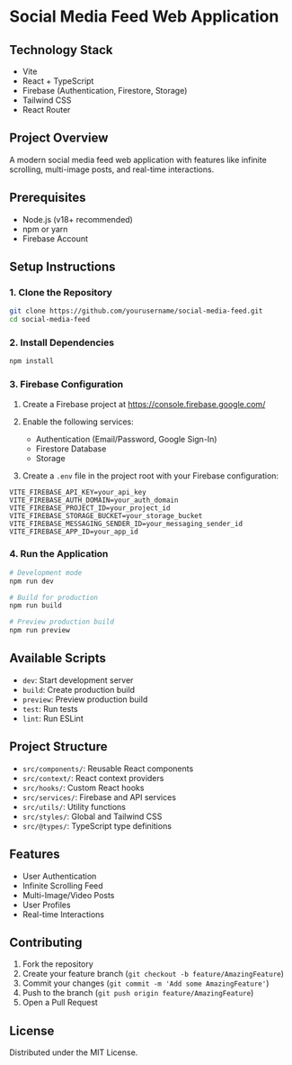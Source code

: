# Social Media Feed Web Application

## Technology Stack
- Vite
- React + TypeScript
- Firebase (Authentication, Firestore, Storage)
- Tailwind CSS
- React Router

## Project Overview
A modern social media feed web application with features like infinite scrolling, multi-image posts, and real-time interactions.

## Prerequisites
- Node.js (v18+ recommended)
- npm or yarn
- Firebase Account

## Setup Instructions

### 1. Clone the Repository
```bash
git clone https://github.com/yourusername/social-media-feed.git
cd social-media-feed
```

### 2. Install Dependencies
```bash
npm install
```

### 3. Firebase Configuration
1. Create a Firebase project at https://console.firebase.google.com/
2. Enable the following services:
   - Authentication (Email/Password, Google Sign-In)
   - Firestore Database
   - Storage

3. Create a `.env` file in the project root with your Firebase configuration:
```
VITE_FIREBASE_API_KEY=your_api_key
VITE_FIREBASE_AUTH_DOMAIN=your_auth_domain
VITE_FIREBASE_PROJECT_ID=your_project_id
VITE_FIREBASE_STORAGE_BUCKET=your_storage_bucket
VITE_FIREBASE_MESSAGING_SENDER_ID=your_messaging_sender_id
VITE_FIREBASE_APP_ID=your_app_id
```

### 4. Run the Application
```bash
# Development mode
npm run dev

# Build for production
npm run build

# Preview production build
npm run preview
```

## Available Scripts
- `dev`: Start development server
- `build`: Create production build
- `preview`: Preview production build
- `test`: Run tests
- `lint`: Run ESLint

## Project Structure
- `src/components/`: Reusable React components
- `src/context/`: React context providers
- `src/hooks/`: Custom React hooks
- `src/services/`: Firebase and API services
- `src/utils/`: Utility functions
- `src/styles/`: Global and Tailwind CSS
- `src/@types/`: TypeScript type definitions

## Features
- User Authentication
- Infinite Scrolling Feed
- Multi-Image/Video Posts
- User Profiles
- Real-time Interactions

## Contributing
1. Fork the repository
2. Create your feature branch (`git checkout -b feature/AmazingFeature`)
3. Commit your changes (`git commit -m 'Add some AmazingFeature'`)
4. Push to the branch (`git push origin feature/AmazingFeature`)
5. Open a Pull Request

## License
Distributed under the MIT License.